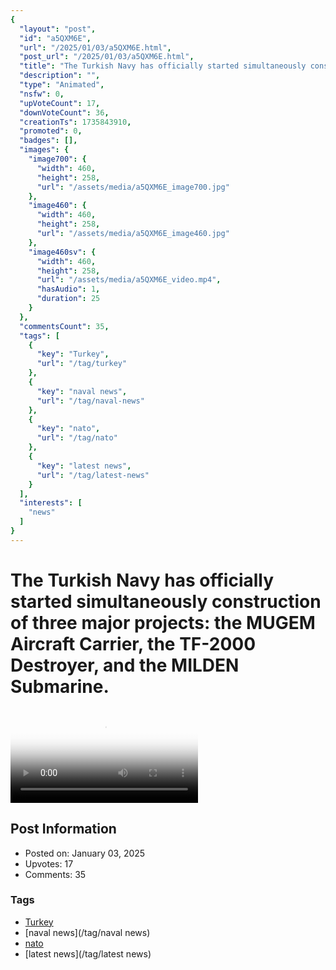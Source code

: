 ```yaml
---
{
  "layout": "post",
  "id": "a5QXM6E",
  "url": "/2025/01/03/a5QXM6E.html",
  "post_url": "/2025/01/03/a5QXM6E.html",
  "title": "The Turkish Navy has officially started simultaneously construction of three major projects: the MUGEM Aircraft Carrier, the TF-2000 Destroyer, and the MILDEN Submarine.",
  "description": "",
  "type": "Animated",
  "nsfw": 0,
  "upVoteCount": 17,
  "downVoteCount": 36,
  "creationTs": 1735843910,
  "promoted": 0,
  "badges": [],
  "images": {
    "image700": {
      "width": 460,
      "height": 258,
      "url": "/assets/media/a5QXM6E_image700.jpg"
    },
    "image460": {
      "width": 460,
      "height": 258,
      "url": "/assets/media/a5QXM6E_image460.jpg"
    },
    "image460sv": {
      "width": 460,
      "height": 258,
      "url": "/assets/media/a5QXM6E_video.mp4",
      "hasAudio": 1,
      "duration": 25
    }
  },
  "commentsCount": 35,
  "tags": [
    {
      "key": "Turkey",
      "url": "/tag/turkey"
    },
    {
      "key": "naval news",
      "url": "/tag/naval-news"
    },
    {
      "key": "nato",
      "url": "/tag/nato"
    },
    {
      "key": "latest news",
      "url": "/tag/latest-news"
    }
  ],
  "interests": [
    "news"
  ]
}
---
```


# The Turkish Navy has officially started simultaneously construction of three major projects: the MUGEM Aircraft Carrier, the TF-2000 Destroyer, and the MILDEN Submarine.

<video controls playsinline loop poster="/assets/media/a5QXM6E_image460.jpg">
  <source src="/assets/media/a5QXM6E_video.mp4" type="video/mp4">
  Your browser does not support the video tag.
</video>

## Post Information

- Posted on: January 03, 2025
- Upvotes: 17
- Comments: 35

### Tags

- [Turkey](/tag/Turkey)
- [naval news](/tag/naval news)
- [nato](/tag/nato)
- [latest news](/tag/latest news)
